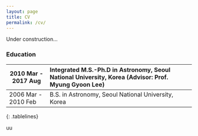 ```yaml
---
layout: page
title: CV
permalink: /cv/
---
```


Under construction...

<style>
.tablelines table, .tablelines td, .tablelines th {
        border: 1px solid black;
        }
</style>

### Education
2010 Mar - 2017 Aug |Integrated M.S.-Ph.D in Astronomy, Seoul National University, Korea (Advisor: Prof. Myung Gyoon Lee)
---|:---
2006 Mar - 2010 Feb | B.S. in Astronomy, Seoul National University, Korea 
{: .tablelines}

uu
